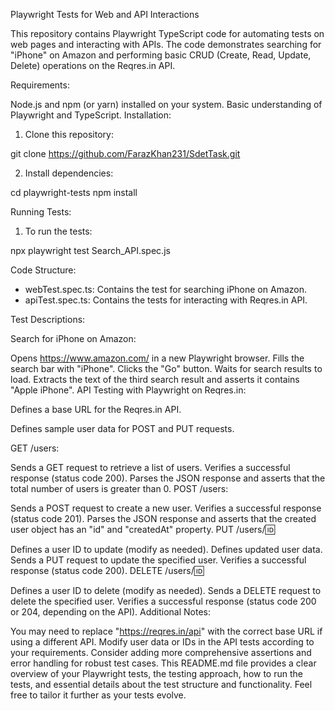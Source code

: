 Playwright Tests for Web and API Interactions

This repository contains Playwright TypeScript code for automating tests on web pages and interacting with APIs. The code demonstrates searching for "iPhone" on Amazon and performing basic CRUD (Create, Read, Update, Delete) operations on the Reqres.in API.

Requirements:

Node.js and npm (or yarn) installed on your system.
Basic understanding of Playwright and TypeScript.
Installation:

1. Clone this repository:

git clone https://github.com/FarazKhan231/SdetTask.git

2. Install dependencies:

cd playwright-tests
npm install

Running Tests:

1. To run the tests:

npx playwright test Search_API.spec.js

Code Structure:

- webTest.spec.ts: Contains the test for searching iPhone on Amazon.
- apiTest.spec.ts: Contains the tests for interacting with Reqres.in API.

Test Descriptions:

Search for iPhone on Amazon:

Opens https://www.amazon.com/ in a new Playwright browser.
Fills the search bar with "iPhone".
Clicks the "Go" button.
Waits for search results to load.
Extracts the text of the third search result and asserts it contains "Apple iPhone".
API Testing with Playwright on Reqres.in:

Defines a base URL for the Reqres.in API.

Defines sample user data for POST and PUT requests.

GET /users:

Sends a GET request to retrieve a list of users.
Verifies a successful response (status code 200).
Parses the JSON response and asserts that the total number of users is greater than 0.
POST /users:

Sends a POST request to create a new user.
Verifies a successful response (status code 201).
Parses the JSON response and asserts that the created user object has an "id" and "createdAt" property.
PUT /users/:id:

Defines a user ID to update (modify as needed).
Defines updated user data.
Sends a PUT request to update the specified user.
Verifies a successful response (status code 200).
DELETE /users/:id:

Defines a user ID to delete (modify as needed).
Sends a DELETE request to delete the specified user.
Verifies a successful response (status code 200 or 204, depending on the API).
Additional Notes:

You may need to replace "https://reqres.in/api" with the correct base URL if using a different API.
Modify user data or IDs in the API tests according to your requirements.
Consider adding more comprehensive assertions and error handling for robust test cases.
This README.md file provides a clear overview of your Playwright tests, the testing approach, how to run the tests, and essential details about the test structure and functionality. Feel free to tailor it further as your tests evolve.


